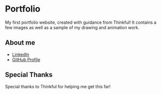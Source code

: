 # Portfolio

My first portfolio website, created with guidance from Thinkful! It contains a few images as well as a sample of my drawing and animation work.

## About me

* [LinkedIn](https://www.linkedin.com/in/raimond-arcebido-847559b9/)
* [GitHub Profile](https://github.com/rai-arc/)

## Special Thanks

Special thanks to Thinkful for helping me get this far!
